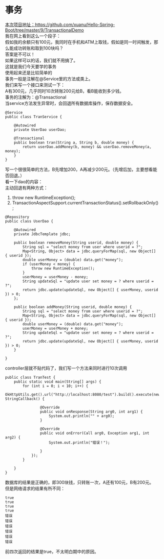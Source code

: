 # 事务     
[本次项目地址：](https://github.com/xuanu/Hello-Spring-Boot/tree/master/9/TransactionalDemo)https://github.com/xuanu/Hello-Spring-Boot/tree/master/9/TransactionalDemo       
我在网上看到这么一个段子：  
假如我的余额只有100元，我同时在手机和ATM上取钱，假如是同一时间触发，那么能成功转账和取到100块吗？     
答案是不可以！   
如果这样可以的话，我们就不用搞了。    
这就是我们今天要学的事务    
使用起来还是比较简单的    
事务一般是注解在@Service里的方法或类上。  
我们来写一个接口来测试一下：   
A有300元，几乎同时10次转账200元给B，看B能收到多少钱。   
事务的注解为：@Transactional   
当service方法发生异常时，会回退所有数据库操作，保存数据安全。    
```
@Service
public class TranService {

	@Autowired
	private UserDao userDao;

	@Transactional
	public boolean tran(String a, String b, double money) {
		return userDao.addMoney(b, money) && userDao.removeMoney(a, money);
	}
}
```     
写一个很很简单的方法，B先增加200，A再减少200元。（先增后加，主要想看能否回退。）      
看一下dao的内容：     
主动回退有两种方式：     
1. throw new RuntimeException();     
2. TransactionAspectSupport.currentTransactionStatus().setRollbackOnly();    
```
@Repository
public class UserDao {

	@Autowired
	private JdbcTemplate jdbc;

	public boolean removeMoney(String userid, double money) {
		String sql = "select money from user where userid = ?";
		Map<String, Object> data = jdbc.queryForMap(sql, new Object[] { userid });
		double userMoney = (double) data.get("money");
		if (userMoney < money) {
			throw new RuntimeException();
		}
		userMoney = userMoney - money;
		String updateSql = "update user set money = ? where userid = ?";
		return jdbc.update(updateSql, new Object[] { userMoney, userid }) > 0;
	};

	public boolean addMoney(String userid, double money) {
		String sql = "select money from user where userid = ?";
		Map<String, Object> data = jdbc.queryForMap(sql, new Object[] { userid });
		double userMoney = (double) data.get("money");
		userMoney = userMoney + money;
		String updateSql = "update user set money = ? where userid = ?";
		return jdbc.update(updateSql, new Object[] { userMoney, userid }) > 0;
	}

}
```     

controller层就不贴代码了，我们写一个方法来同时进行10次调用    
```   
public class TranTest {
	public static void main(String[] args) {
		for (int i = 0; i < 10; i++) {
			OkHttpUtils.get().url("http://localhost:8080/test").build().execute(new StringCallback() {

				@Override
				public void onResponse(String arg0, int arg1) {
					System.out.println("" + arg0);
				}

				@Override
				public void onError(Call arg0, Exception arg1, int arg2) {
					System.out.println("错误！");

				}
			});
		}

	}
} 
```      
数据库的结果是正确的，即300块钱，只转账一次，A还有100元，B有200元。   
但是网络请求的结果有所不同：
``` 
true
true
true
true
错误
错误
错误
错误
错误
错误
```     
前四次返回的结果是true，不太明白期中的原因。     


